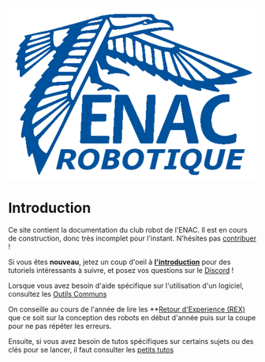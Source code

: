![](images/enac_robotique_logo.png "Bienvenu à l'ENAC Robotique !")

# Introduction

Ce site contient la documentation du club robot de l'ENAC. Il est en cours de construction, donc très incomplet pour l'instant. N'hésites pas [contribuer](https://github.com/ENACRobotique/doc) !

Si vous êtes **nouveau**, jetez un coup d'oeil à **[l'introduction](introductions/tutoriel.md)** pour des tutoriels intéressants à suivre, et posez vos questions sur le [Discord](https://discord.com/invite/7sPZFxb) !

Lorsque vous avez besoin d'aide spécifique sur l'utilisation d'un logiciel, consultez les [Outils Communs](outils-communs/index.md)

On conseille au cours de l'année de lire les **[Retour d'Experience (REX)]() que ce soit sur la conception des robots en début d'année puis sur la coupe pour ne pas répéter les erreurs.

Ensuite, si vous avez besoin de tutos spécifiques sur certains sujets ou des clés pour se lancer, il faut consulter les [petits tutos](petits_tutos/index.md)

<!-- Pour les programmeurs, consulter Tuto Code pour comprendre le principe. -->

<!-- Voici l'ordre de "lecture" du site :  -->
<!-- ![](images/Accueil.png) -->
